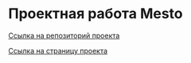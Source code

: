# Проектная работа Mesto

[Ссылка на репозиторий проекта](https://github.com/Geolog332/mesto-project-ff.git)

[Ссылка на страницу проекта](https://geolog332.github.io/mesto-project-ff/)